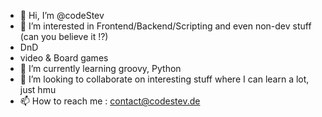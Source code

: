 - 👋 Hi, I’m @codeStev
- 👀 I’m interested in Frontend/Backend/Scripting and even non-dev stuff (can you believe it !?)
- DnD
- video & Board games
- 🌱 I’m currently learning groovy, Python
- 💞️ I’m looking to collaborate on interesting stuff where I can learn a lot, just hmu
- 📫 How to reach me : contact@codestev.de

<!---
codeStev/codeStev is a ✨ special ✨ repository because its `README.md` (this file) appears on your GitHub profile.
You can click the Preview link to take a look at your changes.
--->
